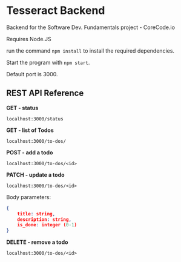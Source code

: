 # Tesseract Backend

Backend for the Software Dev. Fundamentals project - CoreCode.io

Requires Node.JS

run the command `npm install` to install the required dependencies.

Start the program with `npm start`.


Default port is 3000.

## REST API Reference

**GET - status**

`localhost:3000/status`

**GET - list of Todos**

`localhost:3000/to-dos/`

**POST - add a todo**

`localhost:3000/to-dos/<id>`

**PATCH - update a todo**

`localhost:3000/to-dos/<id>`

Body parameters:

```json
{
    title: string,
    description: string,
    is_done: integer (0-1)
}
```

**DELETE - remove a todo**

`localhost:3000/to-dos/<id>`